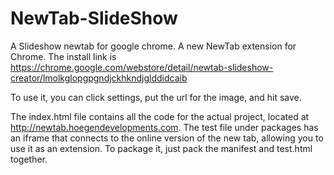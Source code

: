 # NewTab-SlideShow
A Slideshow newtab for google chrome.
A new NewTab extension for Chrome.
The install link is https://chrome.google.com/webstore/detail/newtab-slideshow-creator/lmolkglopgpgndjckhkndjglddidcaib

To use it, you can click settings, put the url for the image, and hit save.

The index.html file contains all the code for the actual project,
located at http://newtab.hoegendevelopments.com. The test file under packages
has an iframe that connects to the online version of the new tab,
allowing you to use it as an extension. To package it, just pack the
manifest and test.html together.
